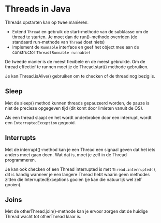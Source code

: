 # Threads in Java

Threads opstarten kan op twee manieren:

- Extend `Thread` en gebruik de start-methode van de subklasse om de thread te starten. Je moet dan de run()-methode overriden (de standaard run-methode van `Thread` doet niets)
- Implement de `Runnable` interface en geef het object mee aan de constructor `Thread(Runnable runnable)`

De tweede manier is de meest flexibele en de meest gebruikte.
Om de thread effectief te runnen moet je de Thread.start() methode gebruiken.

Je kan Thread.isAlive() gebruiken om te checken of de thread nog bezig is.

## Sleep

Met de sleep() method kunnen threads gepauzeerd worden, de pauze is niet de precieze opgegeven tijd (dit komt door limieten vanuit de OS).

Als een thread slaapt en het wordt onderbroken door een interrupt, wordt een `InterruptedException` gegooid.

## Interrupts

Met de interrupt()-method kan je een Thread een signaal geven dat het iets anders moet gaan doen. Wat dat is, moet je zelf in de Thread programmeren.

Je kan ook checken of een Thread interrupted is met `Thread.interrupted()`, dit is handig wanneer je een langere Thread hebt waarin geen methodes zitten die InterruptedExceptions gooien (je kan die natuurlijk wel zelf gooien).

## Joins

Met de otherThread.join()-methode kan je ervoor zorgen dat de huidige Thread wacht tot otherThread klaar is.
